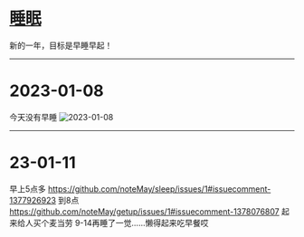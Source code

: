 # [睡眠](https://github.com/noteMay/noteMay.github.io/issues/7)

新的一年，目标是早睡早起！

---

# 2023-01-08
今天没有早睡
![2023-01-08](https://9852.ru/images/2023/01/08/IMG_20230108_134019.jpg)

---

# 23-01-11

早上5点多 https://github.com/noteMay/sleep/issues/1#issuecomment-1377926923 到8点 https://github.com/noteMay/getup/issues/1#issuecomment-1378076807 
起来给人买个麦当劳
9-14再睡了一觉……懒得起来吃早餐哎